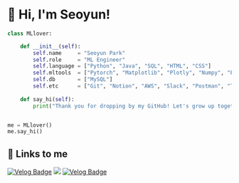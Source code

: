 # 💙 Hi, I'm Seoyun!

```python
class MLlover:

    def __init__(self):
        self.name     = "Seoyun Park"
        self.role     = "ML Engineer"
        self.language = ["Python", "Java", "SQL", "HTML", "CSS"]
        self.mltools  = ["Pytorch", "Matplotlib", "Plotly", "Numpy", "Pandas"]
        self.db       = ["MySQL"]
        self.etc      = ["Git", "Notion", "AWS", "Slack", "Postman", "Trello"]
        
    def say_hi(self):
        print("Thank you for dropping by my GitHub! Let's grow up together!")


me = MLlover()
me.say_hi()
```

## 🔗 Links to me
[![Velog Badge](https://img.shields.io/badge/notion-white?style=flat&logo=Notion&logoColor=black)](https://seoyun.oopy.io/)  <a href="mailto:dhn04100@naver.com"><img src="https://img.shields.io/badge/naver-green?style=flat&logo=naver&logoColor=white"></a> [![Velog Badge](https://img.shields.io/badge/Blog-white?style=flat&logo=Notion&logoColor=black)](https://seoyun.oopy.io/techblog) 

